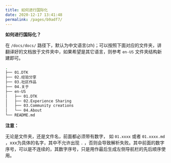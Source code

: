```yaml
---
title: 如何进行国际化
date: 2020-12-17 13:41:48
permalink: /pages/b9adf7/
---
```

**如何进行国际化？**



在 `/docs/docs/` 路径下，默认为中文语言(zh)；可以按照下面对应的文件夹，讲翻译好的文档放于文件夹中，如果希望是其它语言，则参考 `en-US` 文件夹结构新建即可。

```bash
.
├── 01.DTK
├── 02.经验分享
├── 03.社区作品
├── 04.关于
├── en-US
│   ├── 01.DTK
│   ├── 02.Experience Sharing
│   ├── 03.Community creations
│   └── 04.About
└── README.md
```



**注意：**

无论是文件夹，还是文件名，前面都必须带有数字， 如 `01.xxxx` 或者 `01.xxxx.md` ，xxx为具体的名字，其中不允许出现 `.` ，否则会导致解析失败。其中前面的数字序号，可以是不连续的，其数字序号，只是用作最后生成左侧导航栏的先后顺序使用。